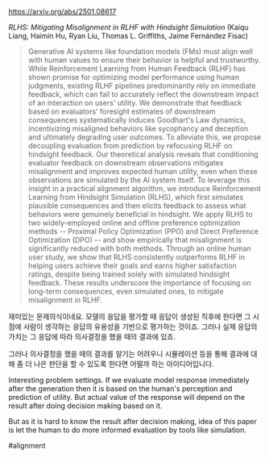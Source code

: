 https://arxiv.org/abs/2501.08617

*RLHS: Mitigating Misalignment in RLHF with Hindsight Simulation* (Kaiqu Liang, Haimin Hu, Ryan Liu, Thomas L. Griffiths, Jaime Fernández Fisac)

> Generative AI systems like foundation models (FMs) must align well with human values to ensure their behavior is helpful and trustworthy. While Reinforcement Learning from Human Feedback (RLHF) has shown promise for optimizing model performance using human judgments, existing RLHF pipelines predominantly rely on immediate feedback, which can fail to accurately reflect the downstream impact of an interaction on users' utility. We demonstrate that feedback based on evaluators' foresight estimates of downstream consequences systematically induces Goodhart's Law dynamics, incentivizing misaligned behaviors like sycophancy and deception and ultimately degrading user outcomes. To alleviate this, we propose decoupling evaluation from prediction by refocusing RLHF on hindsight feedback. Our theoretical analysis reveals that conditioning evaluator feedback on downstream observations mitigates misalignment and improves expected human utility, even when these observations are simulated by the AI system itself. To leverage this insight in a practical alignment algorithm, we introduce Reinforcement Learning from Hindsight Simulation (RLHS), which first simulates plausible consequences and then elicits feedback to assess what behaviors were genuinely beneficial in hindsight. We apply RLHS to two widely-employed online and offline preference optimization methods -- Proximal Policy Optimization (PPO) and Direct Preference Optimization (DPO) -- and show empirically that misalignment is significantly reduced with both methods. Through an online human user study, we show that RLHS consistently outperforms RLHF in helping users achieve their goals and earns higher satisfaction ratings, despite being trained solely with simulated hindsight feedback. These results underscore the importance of focusing on long-term consequences, even simulated ones, to mitigate misalignment in RLHF.

재미있는 문제의식이네요. 모델의 응답을 평가할 때 응답이 생성된 직후에 한다면 그 시점에 사람이 생각하는 응답의 유용성을 기반으로 평가하는 것이죠. 그러나 실제 응답의 가치는 그 응답에 따라 의사결정을 했을 때의 결과에 있죠.

그러나 의사결정을 했을 때의 결과를 알기는 어려우니 시뮬레이션 등을 통해 결과에 대해 좀 더 나은 판단을 할 수 있도록 한다면 어떨까 하는 아이디어입니다.

<english>
Interesting problem settings. If we evaluate model response immediately after the generation then it is based on the human's perception and prediction of utility. But actual value of the response will depend on the result after doing decision making based on it.

But as it is hard to know the result after decision making, idea of this paper is let the human to do more informed evaluation by tools like simulation.
</english>

#alignment 